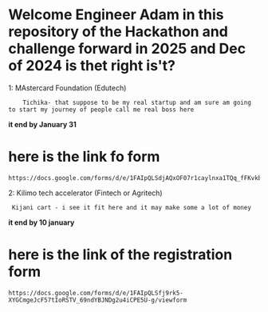 # Welcome Engineer Adam in this repository of the Hackathon and challenge forward in 2025 and Dec of 2024 is thet right is't?

1: MAstercard Foundation (Edutech)
 
 ```
     Tichika- that suppose to be my real startup and am sure am going to start my journey of people call me real boss here 
 ```
**it end by January 31** 
# here is the link fo form 
```
https://docs.google.com/forms/d/e/1FAIpQLSdjAQxOF07r1caylnxa1TQq_fFKvkb12aL1MF4hZ5fKvkKCng/formResponse

```


2: Kilimo tech accelerator (Fintech or Agritech)

```
 Kijani cart - i see it fit here and it may make some a lot of money 

```
**it end by 10 january**
# here is the link of the registration form
```
https://docs.google.com/forms/d/e/1FAIpQLSfj9rk5-XYGCmgeJcF57tIoRSTV_69ndYBJNDg2u4iCPE5U-g/viewform

```
